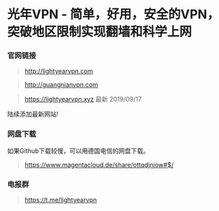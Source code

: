 # 光年VPN - 简单，好用，安全的VPN，突破地区限制实现翻墙和科学上网

### 官网链接

> http://lightyearvpn.com

> http://guangnianvpn.com

> https://lightyearvpn.xyz 最新 2019/09/17 

陆续添加最新网站!

### 网盘下载
如果Github下载较慢，可以用德国电信的网盘下载。

> https://www.magentacloud.de/share/ottqdjnjow#$/

### 电报群 

> https://t.me/lightyearvpn
